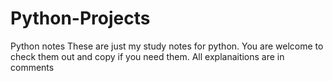 # Python-Projects

Python notes
These are just my study notes for python.
You are welcome to check them out and copy if you need them.
All explanaitions are in comments
